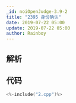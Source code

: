 ```yaml
---
_id: noiOpenJudge-3.9-2
title: "2395 身份确认"
date: 2019-07-22 05:00
update: 2019-07-22 05:00
author: Rainboy
---
```


## 解析

## 代码

```c
<%-include("2.cpp")%>
```

